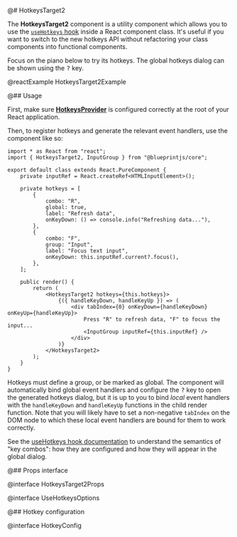 @# HotkeysTarget2

The **HotkeysTarget2** component is a utility component which allows you to use the
[`useHotkeys` hook](#core/hooks/use-hotkeys) inside a React component class. It's useful if you want to switch to the
new hotkeys API without refactoring your class components into functional components.

Focus on the piano below to try its hotkeys. The global hotkeys dialog can be shown using the <kbd>?</kbd> key.

@reactExample HotkeysTarget2Example

@## Usage

First, make sure [**HotkeysProvider**](#core/context/hotkeys-provider) is configured correctly at the root of your
React application.

Then, to register hotkeys and generate the relevant event handlers, use the component like so:

```tsx
import * as React from "react";
import { HotkeysTarget2, InputGroup } from "@blueprintjs/core";

export default class extends React.PureComponent {
    private inputRef = React.createRef<HTMLInputElement>();

    private hotkeys = [
        {
            combo: "R",
            global: true,
            label: "Refresh data",
            onKeyDown: () => console.info("Refreshing data..."),
        },
        {
            combo: "F",
            group: "Input",
            label: "Focus text input",
            onKeyDown: this.inputRef.current?.focus(),
        },
    ];

    public render() {
        return (
            <HotkeysTarget2 hotkeys={this.hotkeys}>
                {({ handleKeyDown, handleKeyUp }) => (
                    <div tabIndex={0} onKeyDown={handleKeyDown} onKeyUp={handleKeyUp}>
                        Press "R" to refresh data, "F" to focus the input...
                        <InputGroup inputRef={this.inputRef} />
                    </div>
                )}
            </HotkeysTarget2>
        );
    }
}
```

Hotkeys must define a group, or be marked as global. The component will automatically bind global event handlers
and configure the <kbd>?</kbd> key to open the generated hotkeys dialog, but it is up to you to bind _local_
event handlers with the `handleKeyDown` and `handleKeyUp` functions in the child render function. Note that
you will likely have to set a non-negative `tabIndex` on the DOM node to which these local event handlers are
bound for them to work correctly.

<div class="@ns-callout @ns-intent-primary @ns-icon-info-sign">

See the [useHotkeys hook documentation](#core/hooks/use-hotkeys.key-combos) to understand the semantics of "key combos":
how they are configured and how they will appear in the global dialog.

</div>

@## Props interface

@interface HotkeysTarget2Props

@interface UseHotkeysOptions

@## Hotkey configuration

@interface HotkeyConfig
